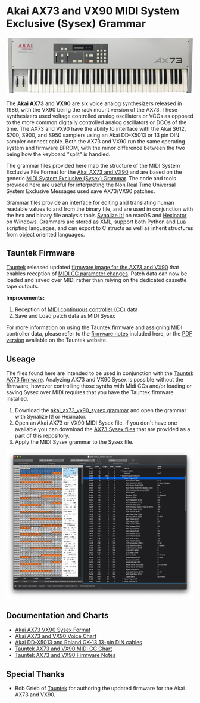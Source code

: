 # Akai AX73 and VX90 MIDI System Exclusive (Sysex) Grammar

![Akai AX73 screenshot](./images/ax73_transparent.png?raw=true)

The **Akai AX73** and **VX90** are six voice analog synthesizers released in 1986, with the VX90 being the rack mount version of the AX73. These synthesizers used voltage controlled analog oscillators or VCOs as opposed to the more common digitally controlled analog oscillators or DCOs of the time. The AX73 and VX90 have the ability to interface with the Akai S612, S700, S900, and S950 samplers using an Akai DD-X5013 or 13 pin DIN sampler connect cable. Both the AX73 and VX90 run the same operating system and firmware EPROM, with the minor difference between the two being how the keyboard "split" is handled.

The grammar files provided here map the structure of the MIDI System Exclusive File Format for the [Akai AX73 and VX90](https://en.wikipedia.org/wiki/Akai#AX_series_analog_synthesizers) and are based on the generic [MIDI System Exclusive (Sysex) Grammar](https://github.com/codemechanic/midi-sysex-grammar). The code and tools provided here are useful for interpreting the Non Real Time Universal System Exclusive Messages used save AX73/VX90 patches.

Grammar files provide an interface for editing and translating human readable values to and from the binary file, and are used in conjunction with the hex and binary file analysis tools [Synalize It!](https://www.synalysis.net) on macOS and [Hexinator](https://hexinator.com) on Windows. Grammars are stored as XML, support both Python and Lua scripting languages, and can export to C structs as well as inherit structures from object oriented languages.

## Tauntek Firmware

[Tauntek](http://tauntek.com) released updated [firmware image for the AX73 and VX90](http://www.tauntek.com/AX73.htm) that enables reception of [MIDI CC parameter changes](./docs/ax73_vx90_midi_cc.md). Patch data can now be loaded and saved over MIDI rather than relying on the dedicated cassette tape outputs.

**Improvements:**
1. Reception of [MIDI continuous controller (CC)](./docs/ax73_vx90_midi_cc.md) data
2. Save and Load patch data as MIDI Sysex

For more information on using the Tauntek firmware and assigning MIDI controller data, please refer to the [firmware notes](./docs/ax73_vx90_tauntek_notes.md) included here, or the [PDF version](http://www.tauntek.com/ax73ccmap.pdf) available on the Tauntek website.

## Useage

The files found here are intended to be used in conjunction with the [Tauntek AX73 firmware](http://www.tauntek.com/AX73.htm). Analyzing AX73 and VX90 Sysex is possible without the firmware, however controlling those synths with Midi CCs and/or loading or saving Sysex over MIDI requires that you have the Tauntek firmware installed.

1. Download the [akai_ax73_vx90_sysex.grammar](./grammar/ax73_vx90_sysex.grammar?raw=true) and open the grammar with Synalize It! or Hexinator.
2. Open an Akai AX73 or VX90 MIDI Sysex file. If you don't have one available you can download the [AX73 Sysex files](./sysex/factory/AX73_VX90_factory.syx?raw=true) that are provided as a part of this repository.
3. Apply the MIDI Sysex grammar to the Sysex file.

![AX73 Sysex screenshot](./images/screenshot_1.png?raw=true)

## Documentation and Charts
* [Akai AX73 VX90 Sysex Format](./docs/ax73_vx90_sysex_format.md)
* [Akai AX73 and VX90 Voice Chart](./docs/ax73_vx90_voice_chart.md)
* [Akai DD-X5013 and Roland GK-13 13-pin DIN cables](./docs/ddx5013_and_gr15_din_cables.md)
* [Tauntek AX73 and VX90 MIDI CC Chart](./docs/ax73_vx90_midi_cc.md)
* [Tauntek AX73 and VX90 Firmware Notes](./docs/ax73_vx90_tauntek_notes.md)

## Special Thanks
* Bob Grieb of [Tauntek](http://tauntek.com) for authoring the updated firmware for the Akai AX73 and VX90.
